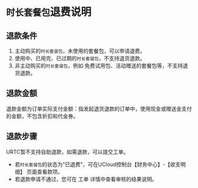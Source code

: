 # `时长套餐包`退费说明
## 退款条件
1. 主动购买的`时长套餐包`，未使用的套餐包，可以申请退费。    
2. 使用中、已用完、已过期的`时长套餐包`，不支持退货退款。    
3. 非主动购买的`时长套餐包`，例如 免费试用包、活动赠送的套餐包等，不支持退货退款。    
## 退款金额
退款金额为订单实际支付金额：指发起退货退款的订单中，使用现金或赠送金支付的金额，不包含折扣和代金券。        
## 退款步骤
URTC暂不支持自助退款，如需退款，可以提交工单。    
- 若`时长套餐包`的状态为“已退费”，可在UCloud控制台【财务中心】-【收支明细】 页面查看款项。
- 若退款申请不通过，您可在 工单 详情中查看审核的结果说明。
